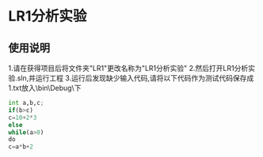 # LR1分析实验
## 使用说明
  1.请在获得项目后将文件夹"LR1"更改名称为"LR1分析实验" 
  2.然后打开LR1分析实验.sln,并运行工程
  3.运行后发现缺少输入代码,请将以下代码作为测试代码保存成1.txt放入\bin\Debug\下
```python
int a,b,c;
if(b>c)
c=10+2*3
else
while(a>0)
do
c=a*b+2
```
